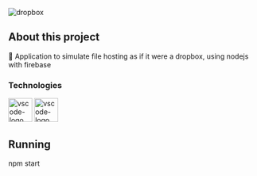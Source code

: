![dropbox](https://user-images.githubusercontent.com/47877623/226145021-c6af80fb-2b41-442d-89a5-a65db0e458e6.png)

##  About this project

📕 Application to simulate file hosting as if it were a dropbox, using nodejs with firebase

### Technologies
<p display="inline-block">
  <img width="48" src="https://images.g2crowd.com/uploads/product/image/large_detail/large_detail_f0b606abb6d19089febc9faeeba5bc05/nodejs-development-services.png" alt="vscode-logo"/>
  <img width="48" src="https://seeklogo.com/images/F/firebase-logo-402F407EE0-seeklogo.com.png" alt="vscode-logo"/>
</p>
                                                                                                  

## Running
npm start
